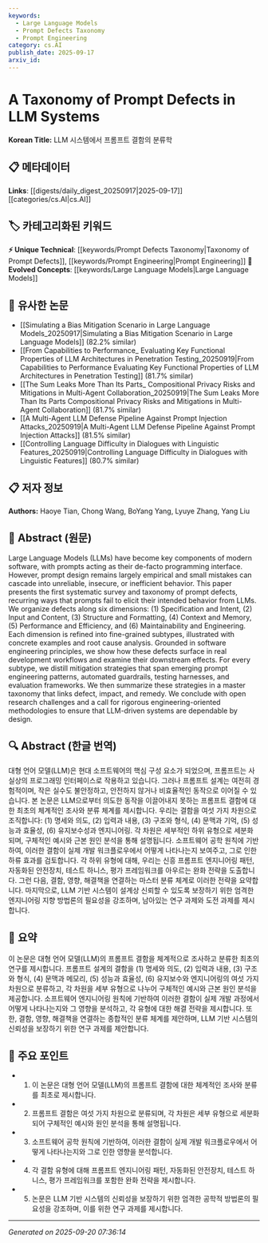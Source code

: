 ```yaml
---
keywords:
  - Large Language Models
  - Prompt Defects Taxonomy
  - Prompt Engineering
category: cs.AI
publish_date: 2025-09-17
arxiv_id:
---
```


<!-- KEYWORD_LINKING_METADATA:
{
  "processed_timestamp": "2025-09-22 23:02:53.260957",
  "vocabulary_version": "1.0",
  "selected_keywords": [
    "Large Language Models",
    "Prompt Defects Taxonomy",
    "Prompt Engineering"
  ],
  "rejected_keywords": [
    "Natural Language Processing"
  ],
  "similarity_scores": {
    "Large Language Models": 0.9,
    "Prompt Defects Taxonomy": 0.88,
    "Prompt Engineering": 0.85
  },
  "extraction_method": "AI_prompt_based",
  "budget_applied": true
}
-->

# A Taxonomy of Prompt Defects in LLM Systems

**Korean Title:** LLM 시스템에서 프롬프트 결함의 분류학

## 📋 메타데이터

**Links**: [[digests/daily_digest_20250917|2025-09-17]]        [[categories/cs.AI|cs.AI]]

## 🏷️ 카테고리화된 키워드
**⚡ Unique Technical**: [[keywords/Prompt Defects Taxonomy|Taxonomy of Prompt Defects]], [[keywords/Prompt Engineering|Prompt Engineering]]
**🚀 Evolved Concepts**: [[keywords/Large Language Models|Large Language Models]]

## 🔗 유사한 논문
- [[Simulating a Bias Mitigation Scenario in Large Language Models_20250917|Simulating a Bias Mitigation Scenario in Large Language Models]] (82.2% similar)
- [[From Capabilities to Performance_ Evaluating Key Functional Properties of LLM Architectures in Penetration Testing_20250919|From Capabilities to Performance Evaluating Key Functional Properties of LLM Architectures in Penetration Testing]] (81.7% similar)
- [[The Sum Leaks More Than Its Parts_ Compositional Privacy Risks and Mitigations in Multi-Agent Collaboration_20250919|The Sum Leaks More Than Its Parts Compositional Privacy Risks and Mitigations in Multi-Agent Collaboration]] (81.7% similar)
- [[A Multi-Agent LLM Defense Pipeline Against Prompt Injection Attacks_20250919|A Multi-Agent LLM Defense Pipeline Against Prompt Injection Attacks]] (81.5% similar)
- [[Controlling Language Difficulty in Dialogues with Linguistic Features_20250919|Controlling Language Difficulty in Dialogues with Linguistic Features]] (80.7% similar)

## 📋 저자 정보

**Authors:** Haoye Tian, Chong Wang, BoYang Yang, Lyuye Zhang, Yang Liu

## 📄 Abstract (원문)

Large Language Models (LLMs) have become key components of modern software,
with prompts acting as their de-facto programming interface. However, prompt
design remains largely empirical and small mistakes can cascade into
unreliable, insecure, or inefficient behavior. This paper presents the first
systematic survey and taxonomy of prompt defects, recurring ways that prompts
fail to elicit their intended behavior from LLMs. We organize defects along six
dimensions: (1) Specification and Intent, (2) Input and Content, (3) Structure
and Formatting, (4) Context and Memory, (5) Performance and Efficiency, and (6)
Maintainability and Engineering. Each dimension is refined into fine-grained
subtypes, illustrated with concrete examples and root cause analysis. Grounded
in software engineering principles, we show how these defects surface in real
development workflows and examine their downstream effects. For every subtype,
we distill mitigation strategies that span emerging prompt engineering
patterns, automated guardrails, testing harnesses, and evaluation frameworks.
We then summarize these strategies in a master taxonomy that links defect,
impact, and remedy. We conclude with open research challenges and a call for
rigorous engineering-oriented methodologies to ensure that LLM-driven systems
are dependable by design.

## 🔍 Abstract (한글 번역)

대형 언어 모델(LLM)은 현대 소프트웨어의 핵심 구성 요소가 되었으며, 프롬프트는 사실상의 프로그래밍 인터페이스로 작용하고 있습니다. 그러나 프롬프트 설계는 여전히 경험적이며, 작은 실수도 불안정하고, 안전하지 않거나 비효율적인 동작으로 이어질 수 있습니다. 본 논문은 LLM으로부터 의도한 동작을 이끌어내지 못하는 프롬프트 결함에 대한 최초의 체계적인 조사와 분류 체계를 제시합니다. 우리는 결함을 여섯 가지 차원으로 조직합니다: (1) 명세와 의도, (2) 입력과 내용, (3) 구조와 형식, (4) 문맥과 기억, (5) 성능과 효율성, (6) 유지보수성과 엔지니어링. 각 차원은 세부적인 하위 유형으로 세분화되며, 구체적인 예시와 근본 원인 분석을 통해 설명됩니다. 소프트웨어 공학 원칙에 기반하여, 이러한 결함이 실제 개발 워크플로우에서 어떻게 나타나는지 보여주고, 그로 인한 하류 효과를 검토합니다. 각 하위 유형에 대해, 우리는 신흥 프롬프트 엔지니어링 패턴, 자동화된 안전장치, 테스트 하니스, 평가 프레임워크를 아우르는 완화 전략을 도출합니다. 그런 다음, 결함, 영향, 해결책을 연결하는 마스터 분류 체계로 이러한 전략을 요약합니다. 마지막으로, LLM 기반 시스템이 설계상 신뢰할 수 있도록 보장하기 위한 엄격한 엔지니어링 지향 방법론의 필요성을 강조하며, 남아있는 연구 과제와 도전 과제를 제시합니다.

## 📝 요약

이 논문은 대형 언어 모델(LLM)의 프롬프트 결함을 체계적으로 조사하고 분류한 최초의 연구를 제시합니다. 프롬프트 설계의 결함을 (1) 명세와 의도, (2) 입력과 내용, (3) 구조와 형식, (4) 문맥과 메모리, (5) 성능과 효율성, (6) 유지보수와 엔지니어링의 여섯 가지 차원으로 분류하고, 각 차원을 세부 유형으로 나누어 구체적인 예시와 근본 원인 분석을 제공합니다. 소프트웨어 엔지니어링 원칙에 기반하여 이러한 결함이 실제 개발 과정에서 어떻게 나타나는지와 그 영향을 분석하고, 각 유형에 대한 해결 전략을 제시합니다. 또한, 결함, 영향, 해결책을 연결하는 종합적인 분류 체계를 제안하며, LLM 기반 시스템의 신뢰성을 보장하기 위한 연구 과제를 제안합니다.

## 🎯 주요 포인트

- 1. 이 논문은 대형 언어 모델(LLM)의 프롬프트 결함에 대한 체계적인 조사와 분류를 최초로 제시합니다.

- 2. 프롬프트 결함은 여섯 가지 차원으로 분류되며, 각 차원은 세부 유형으로 세분화되어 구체적인 예시와 원인 분석을 통해 설명됩니다.

- 3. 소프트웨어 공학 원칙에 기반하여, 이러한 결함이 실제 개발 워크플로우에서 어떻게 나타나는지와 그로 인한 영향을 분석합니다.

- 4. 각 결함 유형에 대해 프롬프트 엔지니어링 패턴, 자동화된 안전장치, 테스트 하니스, 평가 프레임워크를 포함한 완화 전략을 제시합니다.

- 5. 논문은 LLM 기반 시스템의 신뢰성을 보장하기 위한 엄격한 공학적 방법론의 필요성을 강조하며, 이를 위한 연구 과제를 제시합니다.

---

*Generated on 2025-09-20 07:36:14*